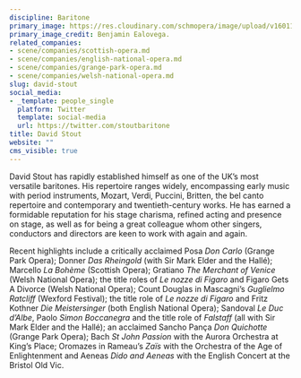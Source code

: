 ```yaml
---
discipline: Baritone
primary_image: https://res.cloudinary.com/schmopera/image/upload/v1601165227/media/2020/09/DavidStout-pc-BenjaminEalovega_xqu7fx.jpg
primary_image_credit: Benjamin Ealovega.
related_companies:
- scene/companies/scottish-opera.md
- scene/companies/english-national-opera.md
- scene/companies/grange-park-opera.md
- scene/companies/welsh-national-opera.md
slug: david-stout
social_media:
- _template: people_single
  platform: Twitter
  template: social-media
  url: https://twitter.com/stoutbaritone
title: David Stout
website: ""
cms_visible: true
---
```

David Stout has rapidly established himself as one of the UK’s most versatile baritones. His repertoire ranges widely, encompassing early music with period instruments, Mozart, Verdi, Puccini, Britten, the bel canto repertoire and contemporary and twentieth-century works. He has earned a formidable reputation for his stage charisma, refined acting and presence on stage, as well as for being a great colleague whom other singers, conductors and directors are keen to work with again and again.

Recent highlights include a critically acclaimed Posa _Don Carlo_ (Grange Park Opera); Donner _Das Rheingold_ (with Sir Mark Elder and the Hallé); Marcello _La Bohème_ (Scottish Opera); Gratiano _The Merchant of Venice_ (Welsh National Opera); the title roles of _Le nozze di Figaro_ and Figaro Gets A Divorce (Welsh National Opera); Count Douglas in Mascagni’s _Guglielmo Ratcliff_ (Wexford Festival); the title role of _Le nozze di Figaro_ and Fritz Kothner _Die Meistersinger_ (both English National Opera); Sandoval _Le Duc d’Albe_, Paolo _Simon Boccanegra_ and the title role of _Falstaff_ (all with Sir Mark Elder and the Hallé); an acclaimed Sancho Pança _Don Quichotte_ (Grange Park Opera); Bach _St John Passion_ with the Aurora Orchestra at King’s Place; Oromazes in Rameau’s _Zaïs_ with the Orchestra of the Age of Enlightenment and Aeneas _Dido and Aeneas_ with the English Concert at the Bristol Old Vic.